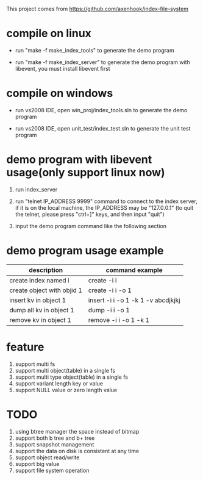 This project comes from https://github.com/axenhook/index-file-system

# compile on linux

* run "make -f make_index_tools" to generate the demo program  
  
* run "make -f make_index_server" to generate the demo program with libevent, you must install libevent first


# compile on windows

* run vs2008 IDE, open win_proj/index_tools.sln to generate the demo program
  
* run vs2008 IDE, open unit_test/index_test.sln to generate the unit test program
  

# demo program with libevent usage(only support linux now)

1. run index_server
  
2. run "telnet IP_ADDRESS 9999" command to connect to the index server, if it is on the local machine, the IP_ADDRESS may be "127.0.0.1"  (to quit the telnet, please press "ctrl+]" keys, and then input "quit")
  
3. input the demo program command like the following section
  
# demo program usage example

|description|command example|
|-----------|---------------|
|create index named i       | create -i i |
|create object with objid 1 | create -i i -o 1|
|insert kv in object 1      | insert -i i -o 1 -k 1 -v abcdjkjkj |
|dump all kv in object 1    | dump   -i i -o 1 |
|remove kv in object 1      | remove -i i -o 1 -k 1 |

# feature
1. support multi fs
2. support multi object(table) in a single fs
3. support multi type object(table) in a single fs
4. support variant length key or value
5. support NULL value or zero length value

# TODO
1. using btree manager the space instead of bitmap
2. support both b tree and b+ tree
3. support snapshot management
4. support the data on disk is consistent at any time
5. support object read/write
6. support big value
7. support file system operation


